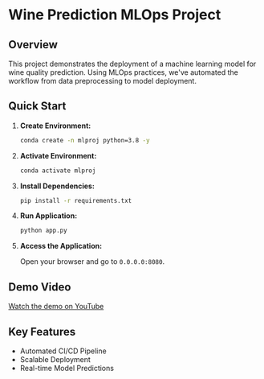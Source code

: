 # Wine Prediction MLOps Project

## Overview
This project demonstrates the deployment of a machine learning model for wine quality prediction. Using MLOps practices, we've automated the workflow from data preprocessing to model deployment.

## Quick Start

1. **Create Environment:**

    ```bash
    conda create -n mlproj python=3.8 -y 
    ```

2. **Activate Environment:**

    ```bash
    conda activate mlproj
    ```

3. **Install Dependencies:**

    ```bash
    pip install -r requirements.txt
    ```

4. **Run Application:**

    ```bash
    python app.py
    ```

5. **Access the Application:**
   
    Open your browser and go to `0.0.0.0:8080`.

## Demo Video
[Watch the demo on YouTube](https://youtu.be/lkKLTN5dH40)

## Key Features
- Automated CI/CD Pipeline
- Scalable Deployment
- Real-time Model Predictions
